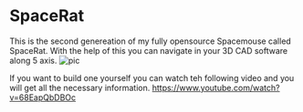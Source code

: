 # SpaceRat
This is the second genereation of my fully opensource Spacemouse called SpaceRat. With the help of this you can navigate in your 3D CAD software along 5 axis. 
![pic](https://user-images.githubusercontent.com/97908564/150579879-396b4875-c7b2-4d78-9fc6-71ccf0a5321b.jpg)

If you want to build one yourself you can watch teh following video and you will get all the necessary information. 
https://www.youtube.com/watch?v=68EapQbDBOc
